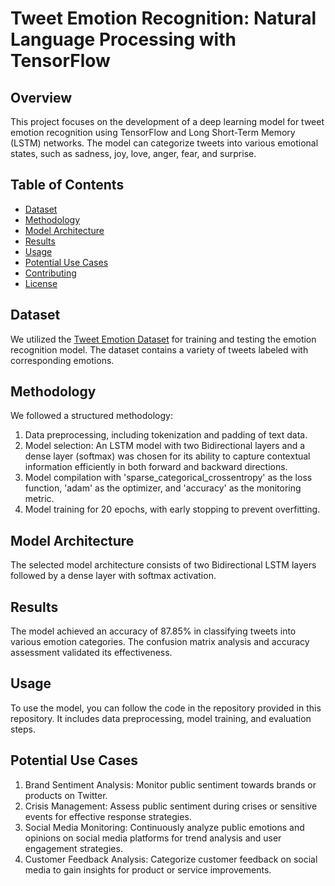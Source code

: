 # Tweet Emotion Recognition: Natural Language Processing with TensorFlow

## Overview

This project focuses on the development of a deep learning model for tweet emotion recognition using TensorFlow and Long Short-Term Memory (LSTM) networks. The model can categorize tweets into various emotional states, such as sadness, joy, love, anger, fear, and surprise.

## Table of Contents

- [Dataset](#dataset)
- [Methodology](#methodology)
- [Model Architecture](#model-architecture)
- [Results](#results)
- [Usage](#usage)
- [Potential Use Cases](#potential-use-cases)
- [Contributing](#contributing)
- [License](#license)

## Dataset

We utilized the [Tweet Emotion Dataset](https://github.com/dair-ai/emotion_dataset) for training and testing the emotion recognition model. The dataset contains a variety of tweets labeled with corresponding emotions.

## Methodology

We followed a structured methodology:

1. Data preprocessing, including tokenization and padding of text data.
2. Model selection: An LSTM model with two Bidirectional layers and a dense layer (softmax) was chosen for its ability to capture contextual information efficiently in both forward and backward directions.
3. Model compilation with 'sparse_categorical_crossentropy' as the loss function, 'adam' as the optimizer, and 'accuracy' as the monitoring metric.
4. Model training for 20 epochs, with early stopping to prevent overfitting.

## Model Architecture

The selected model architecture consists of two Bidirectional LSTM layers followed by a dense layer with softmax activation.

## Results

The model achieved an accuracy of 87.85% in classifying tweets into various emotion categories. The confusion matrix analysis and accuracy assessment validated its effectiveness.

## Usage

To use the model, you can follow the code in the repository provided in this repository. It includes data preprocessing, model training, and evaluation steps.

## Potential Use Cases

1. Brand Sentiment Analysis: Monitor public sentiment towards brands or products on Twitter.
2. Crisis Management: Assess public sentiment during crises or sensitive events for effective response strategies.
3. Social Media Monitoring: Continuously analyze public emotions and opinions on social media platforms for trend analysis and user engagement strategies.
4. Customer Feedback Analysis: Categorize customer feedback on social media to gain insights for product or service improvements.





